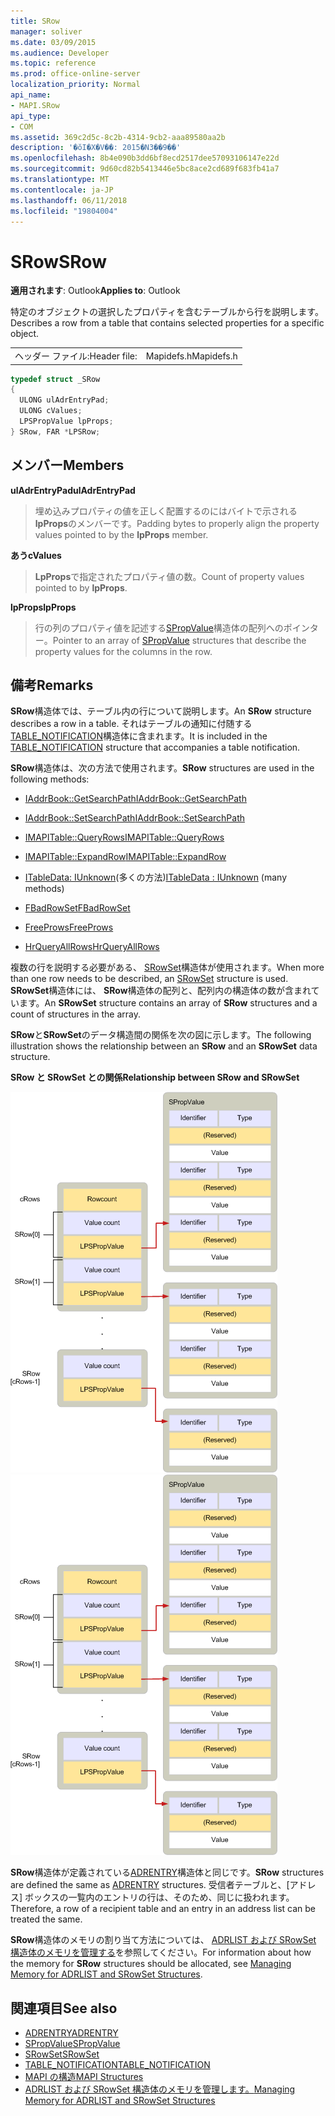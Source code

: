 ```yaml
---
title: SRow
manager: soliver
ms.date: 03/09/2015
ms.audience: Developer
ms.topic: reference
ms.prod: office-online-server
localization_priority: Normal
api_name:
- MAPI.SRow
api_type:
- COM
ms.assetid: 369c2d5c-8c2b-4314-9cb2-aaa89580aa2b
description: '�ŏI�X�V��: 2015�N3��9��'
ms.openlocfilehash: 8b4e090b3dd6bf8ecd2517dee57093106147e22d
ms.sourcegitcommit: 9d60cd82b5413446e5bc8ace2cd689f683fb41a7
ms.translationtype: MT
ms.contentlocale: ja-JP
ms.lasthandoff: 06/11/2018
ms.locfileid: "19804004"
---
```

# <a name="srow"></a><span data-ttu-id="7fa00-103">SRow</span><span class="sxs-lookup"><span data-stu-id="7fa00-103">SRow</span></span>

<span data-ttu-id="7fa00-104">**適用されます**: Outlook</span><span class="sxs-lookup"><span data-stu-id="7fa00-104">**Applies to**: Outlook</span></span> 
  
<span data-ttu-id="7fa00-105">特定のオブジェクトの選択したプロパティを含むテーブルから行を説明します。</span><span class="sxs-lookup"><span data-stu-id="7fa00-105">Describes a row from a table that contains selected properties for a specific object.</span></span> 
  
|||
|:-----|:-----|
|<span data-ttu-id="7fa00-106">ヘッダー ファイル:</span><span class="sxs-lookup"><span data-stu-id="7fa00-106">Header file:</span></span>  <br/> |<span data-ttu-id="7fa00-107">Mapidefs.h</span><span class="sxs-lookup"><span data-stu-id="7fa00-107">Mapidefs.h</span></span>  <br/> |
   
```cpp
typedef struct _SRow
{
  ULONG ulAdrEntryPad;
  ULONG cValues;
  LPSPropValue lpProps;
} SRow, FAR *LPSRow;

```

## <a name="members"></a><span data-ttu-id="7fa00-108">メンバー</span><span class="sxs-lookup"><span data-stu-id="7fa00-108">Members</span></span>

<span data-ttu-id="7fa00-109">**ulAdrEntryPad**</span><span class="sxs-lookup"><span data-stu-id="7fa00-109">**ulAdrEntryPad**</span></span>
  
> <span data-ttu-id="7fa00-110">埋め込みプロパティの値を正しく配置するのにはバイトで示される**lpProps**のメンバーです。</span><span class="sxs-lookup"><span data-stu-id="7fa00-110">Padding bytes to properly align the property values pointed to by the **lpProps** member.</span></span> 
    
<span data-ttu-id="7fa00-111">**あう**</span><span class="sxs-lookup"><span data-stu-id="7fa00-111">**cValues**</span></span>
  
> <span data-ttu-id="7fa00-112">**LpProps**で指定されたプロパティ値の数。</span><span class="sxs-lookup"><span data-stu-id="7fa00-112">Count of property values pointed to by **lpProps**.</span></span> 
    
<span data-ttu-id="7fa00-113">**lpProps**</span><span class="sxs-lookup"><span data-stu-id="7fa00-113">**lpProps**</span></span>
  
> <span data-ttu-id="7fa00-114">行の列のプロパティ値を記述する[SPropValue](spropvalue.md)構造体の配列へのポインター。</span><span class="sxs-lookup"><span data-stu-id="7fa00-114">Pointer to an array of [SPropValue](spropvalue.md) structures that describe the property values for the columns in the row.</span></span> 
    
## <a name="remarks"></a><span data-ttu-id="7fa00-115">備考</span><span class="sxs-lookup"><span data-stu-id="7fa00-115">Remarks</span></span>

<span data-ttu-id="7fa00-116">**SRow**構造体では、テーブル内の行について説明します。</span><span class="sxs-lookup"><span data-stu-id="7fa00-116">An **SRow** structure describes a row in a table.</span></span> <span data-ttu-id="7fa00-117">それはテーブルの通知に付随する[TABLE_NOTIFICATION](table_notification.md)構造体に含まれます。</span><span class="sxs-lookup"><span data-stu-id="7fa00-117">It is included in the [TABLE_NOTIFICATION](table_notification.md) structure that accompanies a table notification.</span></span> 
  
<span data-ttu-id="7fa00-118">**SRow**構造体は、次の方法で使用されます。</span><span class="sxs-lookup"><span data-stu-id="7fa00-118">**SRow** structures are used in the following methods:</span></span> 
  
- [<span data-ttu-id="7fa00-119">IAddrBook::GetSearchPath</span><span class="sxs-lookup"><span data-stu-id="7fa00-119">IAddrBook::GetSearchPath</span></span>](iaddrbook-getsearchpath.md)
    
- [<span data-ttu-id="7fa00-120">IAddrBook::SetSearchPath</span><span class="sxs-lookup"><span data-stu-id="7fa00-120">IAddrBook::SetSearchPath</span></span>](iaddrbook-setsearchpath.md)
    
- [<span data-ttu-id="7fa00-121">IMAPITable::QueryRows</span><span class="sxs-lookup"><span data-stu-id="7fa00-121">IMAPITable::QueryRows</span></span>](imapitable-queryrows.md)
    
- [<span data-ttu-id="7fa00-122">IMAPITable::ExpandRow</span><span class="sxs-lookup"><span data-stu-id="7fa00-122">IMAPITable::ExpandRow</span></span>](imapitable-expandrow.md)
    
- <span data-ttu-id="7fa00-123">[ITableData: IUnknown](itabledataiunknown.md)(多くの方法)</span><span class="sxs-lookup"><span data-stu-id="7fa00-123">[ITableData : IUnknown](itabledataiunknown.md) (many methods)</span></span> 
    
- [<span data-ttu-id="7fa00-124">FBadRowSet</span><span class="sxs-lookup"><span data-stu-id="7fa00-124">FBadRowSet</span></span>](fbadrowset.md)
    
- [<span data-ttu-id="7fa00-125">FreeProws</span><span class="sxs-lookup"><span data-stu-id="7fa00-125">FreeProws</span></span>](freeprows.md)
    
- [<span data-ttu-id="7fa00-126">HrQueryAllRows</span><span class="sxs-lookup"><span data-stu-id="7fa00-126">HrQueryAllRows</span></span>](hrqueryallrows.md)
    
<span data-ttu-id="7fa00-127">複数の行を説明する必要がある、 [SRowSet](srowset.md)構造体が使用されます。</span><span class="sxs-lookup"><span data-stu-id="7fa00-127">When more than one row needs to be described, an [SRowSet](srowset.md) structure is used.</span></span> <span data-ttu-id="7fa00-128">**SRowSet**構造体には、 **SRow**構造体の配列と、配列内の構造体の数が含まれています。</span><span class="sxs-lookup"><span data-stu-id="7fa00-128">An **SRowSet** structure contains an array of **SRow** structures and a count of structures in the array.</span></span> 
  
<span data-ttu-id="7fa00-129">**SRow**と**SRowSet**のデータ構造間の関係を次の図に示します。</span><span class="sxs-lookup"><span data-stu-id="7fa00-129">The following illustration shows the relationship between an **SRow** and an **SRowSet** data structure.</span></span> 
  
<span data-ttu-id="7fa00-130">**SRow と SRowSet との関係**</span><span class="sxs-lookup"><span data-stu-id="7fa00-130">**Relationship between SRow and SRowSet**</span></span>
  
<span data-ttu-id="7fa00-131">![SRow と SRowSet との関係](media/amapi_17.gif "SRow と SRowSet との関係")</span><span class="sxs-lookup"><span data-stu-id="7fa00-131">![Relationship between SRow and SRowSet](media/amapi_17.gif "Relationship between SRow and SRowSet")</span></span>
  
<span data-ttu-id="7fa00-132">**SRow**構造体が定義されている[ADRENTRY](adrentry.md)構造体と同じです。</span><span class="sxs-lookup"><span data-stu-id="7fa00-132">**SRow** structures are defined the same as [ADRENTRY](adrentry.md) structures.</span></span> <span data-ttu-id="7fa00-133">受信者テーブルと、[アドレス] ボックスの一覧内のエントリの行は、そのため、同じに扱われます。</span><span class="sxs-lookup"><span data-stu-id="7fa00-133">Therefore, a row of a recipient table and an entry in an address list can be treated the same.</span></span> 
  
<span data-ttu-id="7fa00-134">**SRow**構造体のメモリの割り当て方法については、 [ADRLIST および SRowSet 構造体のメモリを管理する](managing-memory-for-adrlist-and-srowset-structures.md)を参照してください。</span><span class="sxs-lookup"><span data-stu-id="7fa00-134">For information about how the memory for **SRow** structures should be allocated, see [Managing Memory for ADRLIST and SRowSet Structures](managing-memory-for-adrlist-and-srowset-structures.md).</span></span>
  
## <a name="see-also"></a><span data-ttu-id="7fa00-135">関連項目</span><span class="sxs-lookup"><span data-stu-id="7fa00-135">See also</span></span>

- [<span data-ttu-id="7fa00-136">ADRENTRY</span><span class="sxs-lookup"><span data-stu-id="7fa00-136">ADRENTRY</span></span>](adrentry.md)
- [<span data-ttu-id="7fa00-137">SPropValue</span><span class="sxs-lookup"><span data-stu-id="7fa00-137">SPropValue</span></span>](spropvalue.md)
- [<span data-ttu-id="7fa00-138">SRowSet</span><span class="sxs-lookup"><span data-stu-id="7fa00-138">SRowSet</span></span>](srowset.md)
- [<span data-ttu-id="7fa00-139">TABLE_NOTIFICATION</span><span class="sxs-lookup"><span data-stu-id="7fa00-139">TABLE_NOTIFICATION</span></span>](table_notification.md)
- [<span data-ttu-id="7fa00-140">MAPI の構造</span><span class="sxs-lookup"><span data-stu-id="7fa00-140">MAPI Structures</span></span>](mapi-structures.md)
- [<span data-ttu-id="7fa00-141">ADRLIST および SRowSet 構造体のメモリを管理します。</span><span class="sxs-lookup"><span data-stu-id="7fa00-141">Managing Memory for ADRLIST and SRowSet Structures</span></span>](managing-memory-for-adrlist-and-srowset-structures.md)

